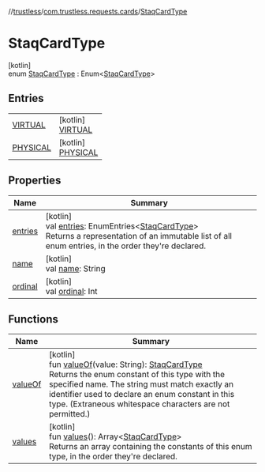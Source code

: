 //[trustless](../../../index.md)/[com.trustless.requests.cards](../index.md)/[StaqCardType](index.md)

# StaqCardType

[kotlin]\
enum [StaqCardType](index.md) : Enum&lt;[StaqCardType](index.md)&gt;

## Entries

| | |
|---|---|
| [VIRTUAL](-v-i-r-t-u-a-l/index.md) | [kotlin]<br>[VIRTUAL](-v-i-r-t-u-a-l/index.md) |
| [PHYSICAL](-p-h-y-s-i-c-a-l/index.md) | [kotlin]<br>[PHYSICAL](-p-h-y-s-i-c-a-l/index.md) |

## Properties

| Name | Summary |
|---|---|
| [entries](entries.md) | [kotlin]<br>val [entries](entries.md): EnumEntries&lt;[StaqCardType](index.md)&gt;<br>Returns a representation of an immutable list of all enum entries, in the order they're declared. |
| [name](../../com.trustless.requests.kyc.retrieveSteps/-k-y-c-input-type/-d-o-c-u-m-e-n-t/index.md#-372974862%2FProperties%2F-1818097539) | [kotlin]<br>val [name](../../com.trustless.requests.kyc.retrieveSteps/-k-y-c-input-type/-d-o-c-u-m-e-n-t/index.md#-372974862%2FProperties%2F-1818097539): String |
| [ordinal](../../com.trustless.requests.kyc.retrieveSteps/-k-y-c-input-type/-d-o-c-u-m-e-n-t/index.md#-739389684%2FProperties%2F-1818097539) | [kotlin]<br>val [ordinal](../../com.trustless.requests.kyc.retrieveSteps/-k-y-c-input-type/-d-o-c-u-m-e-n-t/index.md#-739389684%2FProperties%2F-1818097539): Int |

## Functions

| Name | Summary |
|---|---|
| [valueOf](value-of.md) | [kotlin]<br>fun [valueOf](value-of.md)(value: String): [StaqCardType](index.md)<br>Returns the enum constant of this type with the specified name. The string must match exactly an identifier used to declare an enum constant in this type. (Extraneous whitespace characters are not permitted.) |
| [values](values.md) | [kotlin]<br>fun [values](values.md)(): Array&lt;[StaqCardType](index.md)&gt;<br>Returns an array containing the constants of this enum type, in the order they're declared. |
